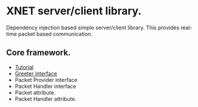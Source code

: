 # XNET server/client library.
Dependency injection based simple server/client library.
This provides real-time packet based communication.

## Core framework.
* [Tutorial](docs/Tutorials.md)
* [Greeter interface](docs/Greeter-Interface.md)
* Packet Provider interface
* Packet Handler interface
* Packet attribute.
* Packet Handler attribute.